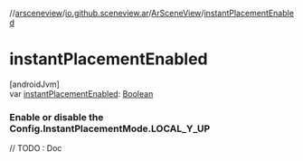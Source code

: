 //[arsceneview](../../../index.md)/[io.github.sceneview.ar](../index.md)/[ArSceneView](index.md)/[instantPlacementEnabled](instant-placement-enabled.md)

# instantPlacementEnabled

[androidJvm]\
var [instantPlacementEnabled](instant-placement-enabled.md): [Boolean](https://kotlinlang.org/api/latest/jvm/stdlib/kotlin/-boolean/index.html)

###  Enable or disable the Config.InstantPlacementMode.LOCAL_Y_UP

// TODO : Doc
